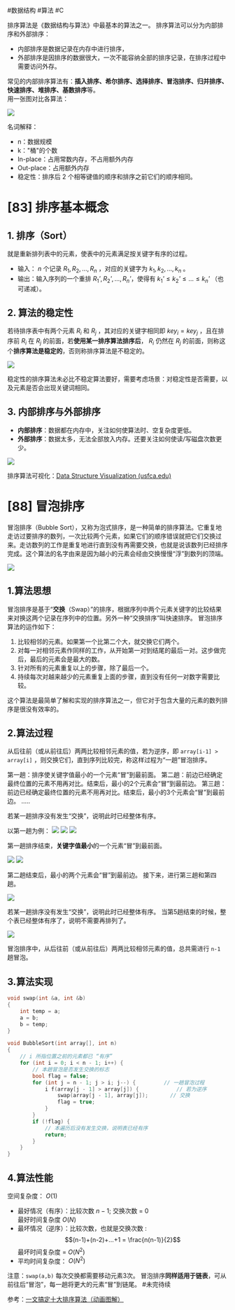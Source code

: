 

#数据结构 #算法 #C

排序算法是《数据结构与算法》中最基本的算法之一。
排序算法可以分为内部排序和外部排序：
- 内部排序是数据记录在内存中进行排序，
- 外部排序是因排序的数据很大，一次不能容纳全部的排序记录，在排序过程中需要访问外存。

常见的内部排序算法有：**插入排序、希尔排序、选择排序、冒泡排序、归并排序、快速排序、堆排序、基数排序**等。  
用一张图对比各算法：

![](img/08_sort/01%20十大排序.jpg)

名词解释：
- n：数据规模
- k："桶"的个数
- In-place：占用常数内存，不占用额外内存
- Out-place：占用额外内存
- 稳定性：排序后 2 个相等键值的顺序和排序之前它们的顺序相同。

# [83] 排序基本概念
## 1. 排序（Sort）
就是重新排列表中的元素，使表中的元素满⾜按关键字有序的过程。
- 输⼊： $n$  个记录 $R_1, R_2,…, R_n$ ，对应的关键字为 $k_1, k_2,…, k_n$ 。  
- 输出：输⼊序列的⼀个重排 $R_1ʹ, R_2ʹ,…, R_nʹ$，使得有 $k_1ʹ≤k_2ʹ≤…≤k_nʹ$ （也可递减）。  

## 2. 算法的稳定性
若待排序表中有两个元素 $R_i$ 和 $R_j$ ，其对应的关键字相同即 $key_i = key_j$ ，且在排序前 $R_i$ 在 $R_j$ 的前⾯，若**使⽤某⼀排序算法排序后**， $R_i$ 仍然在 $R_j$ 的前⾯，则称这个**排序算法是稳定的**，否则称排序算法是不稳定的。

![](img/08_sort/02%20排序的稳定性.jpg)

稳定性的排序算法未必比不稳定算法要好，需要考虑场景：对稳定性是否需要，以及元素是否会出现关键词相同。
## 3. 内部排序与外部排序
- **内部排序**：数据都在内存中，关注如何使算法时、空复杂度更低。
- **外部排序**：数据太多，无法全部放入内存。还要关注如何使读/写磁盘次数更少。

![](img/08_sort/03%20内部排序%20VS%20外部排序.jpg)

排序算法可视化：[Data Structure Visualization (usfca.edu)](https://www.cs.usfca.edu/~galles/visualization/Algorithms.html)

# [88] 冒泡排序
冒泡排序（Bubble Sort），又称为泡式排序，是一种简单的排序算法。它重复地走访过要排序的数列，一次比较两个元素，如果它们的顺序错误就把它们交换过来。走访数列的工作是重复地进行直到没有再需要交换，也就是说该数列已经排序完成。这个算法的名字由来是因为越小的元素会经由交换慢慢“浮”到数列的顶端。

![](img/08_sort/Bubble_sort_animation.gif)
## 1.算法思想
冒泡排序是基于“**交换**（Swap）”的排序，根据序列中两个元素关键字的⽐较结果来对换这两个记录在序列中的位置。另外一种“交换排序”叫快速排序。
冒泡排序算法的运作如下：
1. 比较相邻的元素。如果第一个比第二个大，就交换它们两个。
2. 对每一对相邻元素作同样的工作，从开始第一对到结尾的最后一对。这步做完后，最后的元素会是最大的数。
3. 针对所有的元素重复以上的步骤，除了最后一个。
4. 持续每次对越来越少的元素重复上面的步骤，直到没有任何一对数字需要比较。

这个算法是最简单了解和实现的排序算法之一，但它对于包含大量的元素的数列排序是很没有效率的。
## 2.算法过程
从后往前（或从前往后）两两⽐较相邻元素的值，若为逆序，即 `array[i-1] > array[i]` ，则交换它们，直到序列比较完，称这样过程为“⼀趟”冒泡排序。

第⼀趟：排序使关键字值最⼩的⼀个元素“冒”到最前⾯。
第二趟：前边已经确定最终位置的元素不⽤再对⽐。结束后，最⼩的2个元素会“冒”到最前边。
第三趟：前边已经确定最终位置的元素不⽤再对⽐。结束后，最⼩的3个元素会“冒”到最前边。
.....

若某⼀趟排序没有发⽣“交换”，说明此时已经整体有序。

以第一趟为例：
![](img/08_sort/04%20冒泡排序0.jpg)
![](img/08_sort/05%20冒泡排序1.jpg)
![](img/08_sort/06%20冒泡排序2.jpg)


第⼀趟排序结束，**关键字值最小**的⼀个元素“冒”到最前⾯。

![](img/08_sort/07%20冒泡排序3.jpg)
![](img/08_sort/08%20冒泡排序4.jpg)

第二趟结束后，最小的两个元素会“冒”到最前边。
接下来，进行第三趟和第四趟。

![](img/08_sort/09%20冒泡排序5.jpg)

若某⼀趟排序没有发⽣“交换”，说明此时已经整体有序。
当第5趟结束的时候，整个表已经整体有序了，说明不需要再排列了。

![](img/08_sort/10%20冒泡排序6.jpg)


冒泡排序中，从后往前（或从前往后）两两比较相邻元素的值，总共需进行 `n-1` 趟冒泡。

## 3.算法实现
```c
void swap(int &a, int &b)
{
    int temp = a;
    a = b;
    b = temp; 
}

void BubbleSort(int array[], int n)
{
    // i 所指位置之前的元素都已 “有序”
    for (int i = 0; i < n - 1; i++) {
        // 本趟冒泡是否发生交换的标志
        bool flag = false;              
        for (int j = n - 1; j > i; j--) {         // 一趟冒泡过程
            i f(array[j - 1] > array[j]) {            // 若为逆序
                swap(array[j - 1], array[j]);       // 交换
                flag = true;
            }
        }
        if (!flag) {
            // 本遍历后没有发生交换，说明表已经有序
            return;
        }
    }
}
```
## 4.算法性能
空间复杂度： $O(1)$
- 最好情况（有序）：比较次数 $n-1$; 交换次数 = 0  
    最好时间复杂度 $O(N)$
- 最坏情况（逆序）：比较次数，也就是交换次数 : 
$$(n-1)+(n-2)+…+1 = \frac{n(n-1)}{2}$$ 
  最坏时间复杂度 = $O(N^2)$ 
- 平均时间复杂度： $O(N^2)$

注意：`swap(a,b)` 每次交换都需要移动元素3次。
冒泡排序**同样适⽤于链表**，可从前往后“冒泡”，每⼀趟将更大的元素“冒”到链尾。
#未完待续 

参考：[一文搞定十大排序算法（动画图解）](https://cloud.tencent.com/developer/article/2008166)

